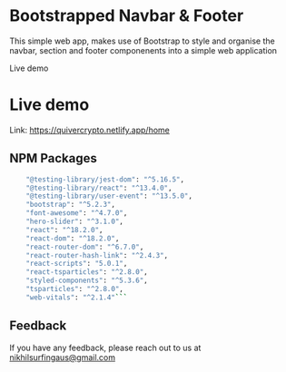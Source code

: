 
# Bootstrapped Navbar & Footer


This simple web app, makes use of Bootstrap to style and organise the navbar, 
section and footer componenents into a simple web application


Live demo
# Live demo

Link: 
https://quivercrypto.netlify.app/home

## NPM Packages

```bash
    "@testing-library/jest-dom": "^5.16.5",
    "@testing-library/react": "^13.4.0",
    "@testing-library/user-event": "^13.5.0",
    "bootstrap": "^5.2.3",
    "font-awesome": "^4.7.0",
    "hero-slider": "^3.1.0",
    "react": "^18.2.0",
    "react-dom": "^18.2.0",
    "react-router-dom": "^6.7.0",
    "react-router-hash-link": "^2.4.3",
    "react-scripts": "5.0.1",
    "react-tsparticles": "^2.8.0",
    "styled-components": "^5.3.6",
    "tsparticles": "^2.8.0",
    "web-vitals": "^2.1.4"```
```
## Feedback

If you have any feedback, please reach out to us at nikhilsurfingaus@gmail.com

